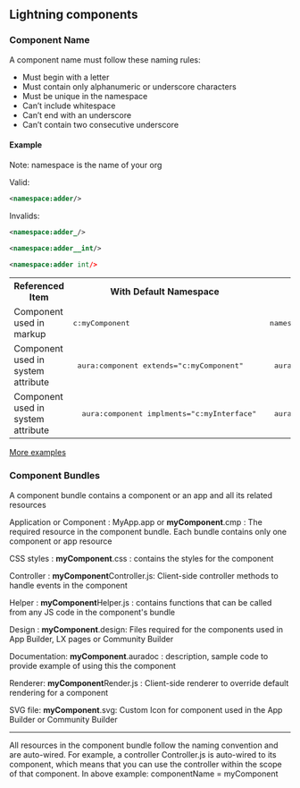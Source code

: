## Lightning components


### Component Name

A component name must follow these naming rules:

- Must begin with a letter
- Must contain only alphanumeric or underscore characters
- Must be unique in the namespace
- Can’t include whitespace
- Can’t end with an underscore
- Can’t contain two consecutive underscore

#### Example

Note: namespace is the name of your org


Valid:

```xml
<namespace:adder/>
```

Invalids:

```xml
<namespace:adder_/>

<namespace:adder__int/>

<namespace:adder int/>


```

<table>

 <tr>
   <th>Referenced Item</th>
   <th>With Default Namespace</th>
   <th>With Org Namespace</th>
 </tr>

 <tr>
   <td>Component used in markup	</td>
   <td> <pre>c:myComponent</pre> </td>
   <td><pre> namespace:myComponent </pre></td>
 </tr>

 <tr>
   <td>Component used in system attribute	</td>
   <td> <pre> aura:component extends="c:myComponent" </pre></td>
    <td><pre>  aura:component extends="namespace:myComponent"</pre></td>
 </tr>

 <tr>
   <td>Component used in system attribute	</td>
   <td><pre>  aura:component implments="c:myInterface"</pre> </td>
    <td><pre>  aura:component implments="namespace:myInterface"</pre></td>
 </tr>

</table>

[More examples](https://developer.salesforce.com/docs/atlas.en-us.lightning.meta/lightning/namespace_using_reference.htm)


### Component Bundles

A component bundle contains a component or an app and all its related resources


Application or Component : MyApp.app or **myComponent**.cmp : The required resource in the component bundle. Each bundle contains only one component or app resource

CSS styles : **myComponent**.css : contains the styles for the component

Controller : **myComponent**Controller.js:  Client-side controller methods to handle events in the component

Helper     : **myComponent**Helper.js : contains functions that can be called from any
JS code in the component's bundle

Design     : **myComponent**.design: Files required for the components used in App Builder, LX pages or Community Builder

Documentation: **myComponent**.auradoc : description, sample code to provide example of using this the component

Renderer: **myComponent**Render.js : Client-side renderer to override default rendering for a component

SVG file: **myComponent**.svg: Custom Icon for component used in the App Builder or Community Builder

------
All resources in the component bundle follow the naming convention and are auto-wired. For example, a controller <componentName>Controller.js is auto-wired to its component, which means that you can use the controller within the scope of that component. In above example: componentName = myComponent
